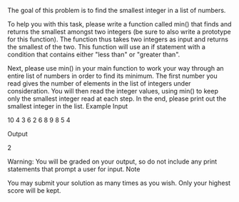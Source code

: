 The goal of this problem is to find the smallest integer in a list of numbers.

To help you with this task, please write a function called min() that finds and returns the smallest amongst two integers (be sure to also write a prototype for this function). The function thus takes two integers as input and returns the smallest of the two. This function will use an if statement with a condition that contains either "less than" or "greater than".

Next, please use min() in your main function to work your way through an entire list of numbers in order to find its minimum. The first number you read gives the number of elements in the list of integers under consideration. You will then read the integer values, using min() to keep only the smallest integer read at each step. In the end, please print out the smallest integer in the list.
Example
Input

10
4 3 6 2 6 8 9 8 5 4

Output

2

Warning: You will be graded on your output, so do not include any print statements that prompt a user for input.
Note

You may submit your solution as many times as you wish. Only your highest score will be kept.